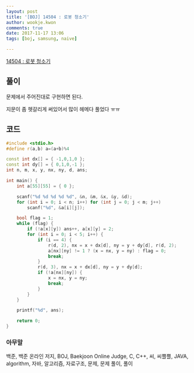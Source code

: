 ```yaml
---
layout: post
title: '[BOJ] 14504 : 로봇 청소기'
author: wookje.kwon
comments: true
date: 2017-11-17 13:06
tags: [boj, samsung, naive]

---
```


[14504 : 로봇 청소기](https://www.acmicpc.net/problem/14503)

## 풀이

문제에서 주어진대로 구현하면 된다.

지문이 좀 헷갈리게 써있어서 많이 헤메다 풀었다 ㅠㅠ

## 코드

```cpp
#include <stdio.h>
#define r(a,b) a=(a+b)%4

const int dx[] = { -1,0,1,0 };
const int dy[] = { 0,1,0,-1 };
int n, m, x, y, nx, ny, d, ans;

int main() {
	int a[55][55] = { 0 };

	scanf("%d %d %d %d %d", &n, &m, &x, &y, &d);
	for (int i = 0; i < n; i++) for (int j = 0; j < m; j++)
		scanf("%d", &a[i][j]);

	bool flag = 1;
	while (flag) {
		if (!a[x][y]) ans++, a[x][y] = 2;
		for (int i = 0; i < 5; i++) {
			if (i == 4) {
				r(d, 2), nx = x + dx[d], ny = y + dy[d], r(d, 2);
				a[nx][ny] != 1 ? (x = nx, y = ny) : flag = 0;
				break;
			}
			r(d, 3), nx = x + dx[d], ny = y + dy[d];
			if (!a[nx][ny]) {
				x = nx, y = ny;
				break;
			}
		}
	}

	printf("%d", ans);

	return 0;
}
```

### 아무말  
백준, 백준 온라인 저지, BOJ, Baekjoon Online Judge, C, C++, 씨, 씨쁠쁠, JAVA, algorithm, 자바, 알고리즘, 자료구조, 문제, 문제 풀이, 풀이